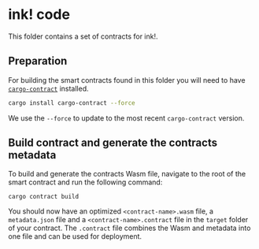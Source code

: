 # ink! code

This folder contains a set of contracts for ink!.

## Preparation

For building the smart contracts found in this folder you will need to have [`cargo-contract`](https://github.com/paritytech/cargo-contract) installed.

```bash
cargo install cargo-contract --force
```

We use the `--force` to update to the most recent `cargo-contract` version.

## Build contract and generate the contracts metadata

To build and generate the contracts Wasm file, navigate to the root of the smart contract and run the following command:

`cargo contract build`

You should now have an optimized `<contract-name>.wasm` file, a `metadata.json` file and a `<contract-name>.contract` file in the `target` folder of your contract.
The `.contract` file combines the Wasm and metadata into one file and can be used for deployment.

